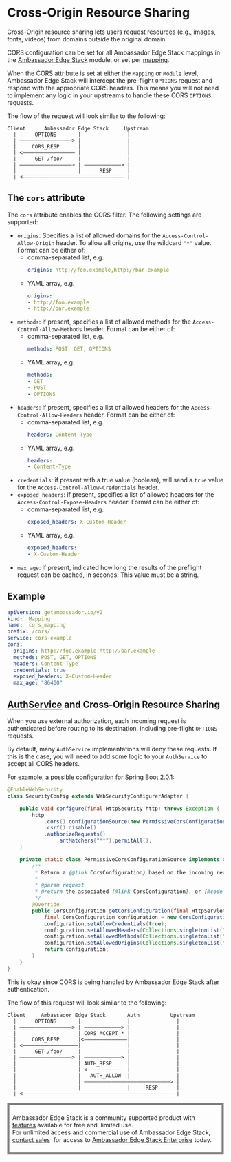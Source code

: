 # Cross-Origin Resource Sharing

Cross-Origin resource sharing lets users request resources (e.g., images, fonts, videos) from domains outside the original domain.

CORS configuration can be set for all Ambassador Edge Stack mappings in the [Ambassador Edge Stack](https://www.getambassador.io/reference/modules#the-ambassador-module) module, or set per [mapping](https://www.getambassador.io/reference/mappings#configuring-mappings).

When the CORS attribute is set at either the `Mapping` or `Module` level, Ambassador Edge Stack will intercept the pre-flight `OPTIONS` request and respond with the appropriate CORS headers. This means you will not need to implement any logic in your upstreams to handle these CORS `OPTIONS` requests.

The flow of the request will look similar to the following:
```
Client      Ambassador Edge Stack     Upstream
  |      OPTIONS       |               |
  | —————————————————> |               |
  |     CORS_RESP      |               |
  | <————————————————— |               | 
  |      GET /foo/     |               |
  | —————————————————> | ————————————> |
  |                    |      RESP     |
  | <————————————————————————————————— |
```
## The `cors` attribute

The `cors` attribute enables the CORS filter. The following settings are supported:

- `origins`: Specifies a list of allowed domains for the `Access-Control-Allow-Origin` header. To allow all origins, use the wildcard `"*"` value. Format can be either of:
    - comma-separated list, e.g.
      ```yaml
      origins: http://foo.example,http://bar.example
      ```
    - YAML array, e.g.
      ```yaml
      origins:
      - http://foo.example
      - http://bar.example
      ```
- `methods`: if present, specifies a list of allowed methods for the `Access-Control-Allow-Methods` header. Format can be either of:
    - comma-separated list, e.g.
      ```yaml
      methods: POST, GET, OPTIONS
      ```
    - YAML array, e.g.
      ```yaml
      methods:
      - GET
      - POST
      - OPTIONS
      ```
- `headers`: if present, specifies a list of allowed headers for the `Access-Control-Allow-Headers` header. Format can be either of:
    - comma-separated list, e.g.
      ```yaml
      headers: Content-Type
      ```
    - YAML array, e.g.
      ```yaml
      headers:
      - Content-Type
      ```
- `credentials`: if present with a true value (boolean), will send a `true` value for the `Access-Control-Allow-Credentials` header.
- `exposed_headers`: if present, specifies a list of allowed headers for the `Access-Control-Expose-Headers` header. Format can be either of:
    - comma-separated list, e.g.
      ```yaml
      exposed_headers: X-Custom-Header
      ```
    - YAML array, e.g.
      ```yaml
      exposed_headers:
      - X-Custom-Header
      ```
- `max_age`: if present, indicated how long the results of the preflight request can be cached, in seconds. This value must be a string.

## Example

```yaml
apiVersion: getambassador.io/v2
kind:  Mapping
name:  cors_mapping
prefix: /cors/
service: cors-example
cors:
  origins: http://foo.example,http://bar.example
  methods: POST, GET, OPTIONS
  headers: Content-Type
  credentials: true
  exposed_headers: X-Custom-Header
  max_age: "86400"
```
## [AuthService](/reference/services/auth-service) and Cross-Origin Resource Sharing

When you use external authorization, each incoming request is authenticated before routing to its destination, including pre-flight `OPTIONS` requests.  

By default, many `AuthService` implementations will deny these requests. If this is the case, you will need to add some logic to your `AuthService` to accept all CORS headers.

For example, a possible configuration for Spring Boot 2.0.1: 
```java
@EnableWebSecurity
class SecurityConfig extends WebSecurityConfigurerAdapter {

    public void configure(final HttpSecurity http) throws Exception {
        http
            .cors().configurationSource(new PermissiveCorsConfigurationSource()).and()
            .csrf().disable()
            .authorizeRequests()
                .antMatchers("**").permitAll();
    }

    private static class PermissiveCorsConfigurationSource implements CorsConfigurationSource {
        /**
         * Return a {@link CorsConfiguration} based on the incoming request.
         *
         * @param request
         * @return the associated {@link CorsConfiguration}, or {@code null} if none
         */
        @Override
        public CorsConfiguration getCorsConfiguration(final HttpServletRequest request) {
            final CorsConfiguration configuration = new CorsConfiguration();
            configuration.setAllowCredentials(true);
            configuration.setAllowedHeaders(Collections.singletonList("*"));
            configuration.setAllowedMethods(Collections.singletonList("*"));
            configuration.setAllowedOrigins(Collections.singletonList("*"));
            return configuration;
        }
    }
}
```

This is okay since CORS is being handled by Ambassador Edge Stack after authentication.

The flow of this request will look similar to the following:

```
Client     Ambassador Edge Stack       Auth          Upstream
  |      OPTIONS       |               |               |
  | —————————————————> | ————————————> |               |
  |                    | CORS_ACCEPT_* |               |
  |     CORS_RESP      |<——————————————|               |
  | <——————————————————|               |               |
  |      GET /foo/     |               |               |
  | —————————————————> | ————————————> |               |
  |                    | AUTH_RESP     |               |
  |                    | <———————————— |               |
  |                    |   AUTH_ALLOW  |               |
  |                    | ————————————————————————————> |
  |                    |               |     RESP      |
  | <————————————————————————————————————————————————— |
  ```

<div style="border: thick solid gray;padding:0.5em"> 

Ambassador Edge Stack is a community supported product with 
[features](getambassador.io/features) available for free and 
limited use. For unlimited access and commercial use of
Ambassador Edge Stack, [contact sales](https:/www.getambassador.io/contact) 
for access to [Ambassador Edge Stack Enterprise](/user-guide/ambassador-edge-stack-enterprise) today.

</div>
</p>
